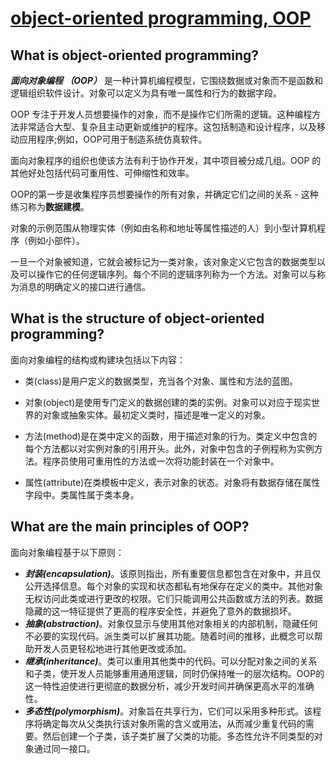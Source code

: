 # **[object-oriented programming, OOP](https://www.techtarget.com/searchapparchitecture/definition/object-oriented-programming-OOP#:~:text=Object-oriented%20programming%20%28OOP%29%20is%20a%20computer%20programming%20model,rather%20than%20the%20logic%20required%20to%20manipulate%20them.)**

## What is object-oriented programming?
***面向对象编程 （OOP）*** 是一种计算机编程模型，它围绕数据或对象而不是函数和逻辑组织软件设计。对象可以定义为具有唯一属性和行为的数据字段。

OOP 专注于开发人员想要操作的对象，而不是操作它们所需的逻辑。这种编程方法非常适合大型、复杂且主动更新或维护的程序。这包括制造和设计程序，以及移动应用程序;例如，OOP可用于制造系统仿真软件。

面向对象程序的组织也使该方法有利于协作开发，其中项目被分成几组。OOP 的其他好处包括代码可重用性、可伸缩性和效率。

OOP的第一步是收集程序员想要操作的所有对象，并确定它们之间的关系 - 这种练习称为**数据建模**。

对象的示例范围从物理实体（例如由名称和地址等属性描述的人）到小型计算机程序（例如小部件）。

一旦一个对象被知道，它就会被标记为一类对象，该对象定义它包含的数据类型以及可以操作它的任何逻辑序列。每个不同的逻辑序列称为一个方法。对象可以与称为消息的明确定义的接口进行通信。

## What is the structure of object-oriented programming?
面向对象编程的结构或构建块包括以下内容：
- 类(class)是用户定义的数据类型，充当各个对象、属性和方法的蓝图。
- 对象(object)是使用专门定义的数据创建的类的实例。对象可以对应于现实世界的对象或抽象实体。最初定义类时，描述是唯一定义的对象。

- 方法(method)是在类中定义的函数，用于描述对象的行为。类定义中包含的每个方法都以对实例对象的引用开头。此外，对象中包含的子例程称为实例方法。程序员使用可重用性的方法或一次将功能封装在一个对象中。
- 属性(attribute)在类模板中定义，表示对象的状态。对象将有数据存储在属性字段中。类属性属于类本身。

## What are the main principles of OOP?
面向对象编程基于以下原则：
- ***封装(encapsulation)***。该原则指出，所有重要信息都包含在对象中，并且仅公开选择信息。每个对象的实现和状态都私有地保存在定义的类中。其他对象无权访问此类或进行更改的权限。它们只能调用公共函数或方法的列表。数据隐藏的这一特征提供了更高的程序安全性，并避免了意外的数据损坏。
- ***抽象(abstraction)***。对象仅显示与使用其他对象相关的内部机制，隐藏任何不必要的实现代码。派生类可以扩展其功能。随着时间的推移，此概念可以帮助开发人员更轻松地进行其他更改或添加。
- ***继承(inheritance)***。类可以重用其他类中的代码。可以分配对象之间的关系和子类，使开发人员能够重用通用逻辑，同时仍保持唯一的层次结构。OOP的这一特性迫使进行更彻底的数据分析，减少开发时间并确保更高水平的准确性。
- ***多态性(polymorphism)***。对象旨在共享行为，它们可以采用多种形式。该程序将确定每次从父类执行该对象所需的含义或用法，从而减少重复代码的需要。然后创建一个子类，该子类扩展了父类的功能。多态性允许不同类型的对象通过同一接口。